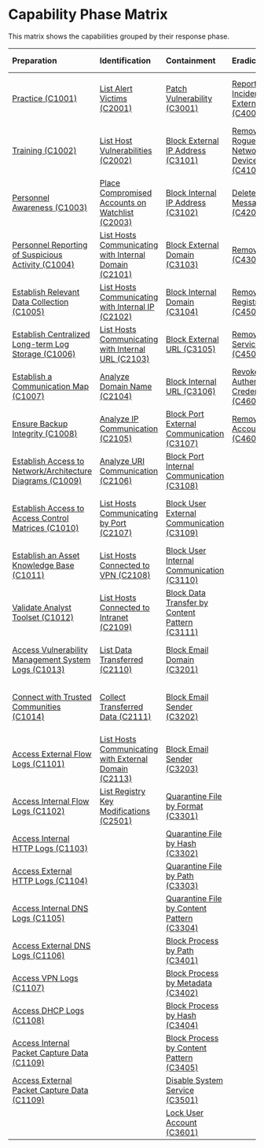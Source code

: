 # Capability Phase Matrix

This matrix shows the capabilities grouped by their response phase.

Preparation | Identification | Containment | Eradication | Recovery | Lessons-learned |
| :--- | :--- | :--- | :--- | :--- | :--- |
| [Practice (C1001)](preparation/C1001.md) | [List Alert Victims (C2001)](identification/C2001.md) | [Patch Vulnerability (C3001)](containment/C3001.md) | [Report Incident to External Entity (C4001)](eradication/C4001.md) | [Reinstall Host from Golden Image (C5001)](recovery/C5001.md) | [Develop Incident Report (C6001)](lessons-learned/C6001.md) |
| [Training (C1002)](preparation/C1002.md) | [List Host Vulnerabilities (C2002)](identification/C2002.md) | [Block External IP Address (C3101)](containment/C3101.md) | [Remove Rogue Network Device (C4101)](eradication/C4101.md) | [Restore Data from Backup (C5002)](recovery/C5002.md) | [Conduct Lessons Learned Exercise (C6002)](lessons-learned/C6002.md) |
| [Personnel Awareness (C1003)](preparation/C1003.md) | [Place Compromised Accounts on Watchlist (C2003)](identification/C2003.md) | [Block Internal IP Address (C3102)](containment/C3102.md) | [Delete Email Message (C4201)](eradication/C4201.md) | [Unblock Blocked IP (C5101)](recovery/C5101.md) |  |
| [Personnel Reporting of Suspicious Activity (C1004)](preparation/C1004.md) | [List Hosts Communicating with Internal Domain (C2101)](identification/C2101.md) | [Block External Domain (C3103)](containment/C3103.md) | [Remove File (C4301)](eradication/C4301.md) | [Unblock Blocked Domain (C5102)](recovery/C5102.md) |  |
| [Establish Relevant Data Collection (C1005)](preparation/C1005.md) | [List Hosts Communicating with Internal IP (C2102)](identification/C2102.md) | [Block Internal Domain (C3104)](containment/C3104.md) | [Remove Registry Key (C4501)](eradication/C4501.md) | [Unblock Blocked URL (C5103)](recovery/C5103.md) |  |
| [Establish Centralized Long-term Log Storage (C1006)](preparation/C1006.md) | [List Hosts Communicating with Internal URL (C2103)](identification/C2103.md) | [Block External URL (C3105)](containment/C3105.md) | [Remove Service (C4502)](eradication/C4502.md) | [Unblock Blocked Port (C5104)](recovery/C5104.md) |  |
| [Establish a Communication Map (C1007)](preparation/C1007.md) | [Analyze Domain Name (C2104)](identification/C2104.md) | [Block Internal URL (C3106)](containment/C3106.md) | [Revoke Authentication Credentials (C4601)](eradication/C4601.md) | [Unblock Blocked Port (C5105)](recovery/C5105.md) |  |
| [Ensure Backup Integrity (C1008)](preparation/C1008.md) | [Analyze IP Communication (C2105)](identification/C2105.md) | [Block Port External Communication (C3107)](containment/C3107.md) | [Remove User Account (C4602)](eradication/C4602.md) | [Unblock Domain on Email (C5201)](recovery/C5201.md) |  |
| [Establish Access to Network/Architecture Diagrams (C1009)](preparation/C1009.md) | [Analyze URI Communication (C2106)](identification/C2106.md) | [Block Port Internal Communication (C3108)](containment/C3108.md) |  | [Unblock Sender on Email (C5202)](recovery/C5202.md) |  |
| [Establish Access to Access Control Matrices (C1010)](preparation/C1010.md) | [List Hosts Communicating by Port (C2107)](identification/C2107.md) | [Block User External Communication (C3109)](containment/C3109.md) |  | [Restore Quarantined Email Message (C5203)](recovery/C5203.md) |  |
| [Establish an Asset Knowledge Base (C1011)](preparation/C1011.md) | [List Hosts Connected to VPN (C2108)](identification/C2108.md) | [Block User Internal Communication (C3110)](containment/C3110.md) |  | [Restore Quarantined File (C5203)](recovery/C5203.md) |  |
| [Validate Analyst Toolset (C1012)](preparation/C1012.md) | [List Hosts Connected to Intranet (C2109)](identification/C2109.md) | [Block Data Transfer by Content Pattern (C3111)](containment/C3111.md) |  | [Unblock Blocked Process (C5401)](recovery/C5401.md) |  |
| [Access Vulnerability Management System Logs (C1013)](preparation/C1013.md) | [List Data Transferred (C2110)](identification/C2110.md) | [Block Email Domain (C3201)](containment/C3201.md) |  | [Enable Disabled Service (C5501)](recovery/C5501.md) |  |
| [Connect with Trusted Communities (C1014)](preparation/C1014.md) | [Collect Transferred Data (C2111)](identification/C2111.md) | [Block Email Sender (C3202)](containment/C3202.md) |  | [Unlock Locked User Account (C5601)](recovery/C5601.md) |  |
| [Access External Flow Logs (C1101)](preparation/C1101.md) | [List Hosts Communicating with External Domain (C2113)](identification/C2113.md) | [Block Email Sender (C3203)](containment/C3203.md) |  |  |  |
| [Access Internal Flow Logs (C1102)](preparation/C1102.md) | [List Registry Key Modifications (C2501)](identification/C2501.md) | [Quarantine File by Format (C3301)](containment/C3301.md) |  |  |  |
| [Access Internal HTTP Logs (C1103)](preparation/C1103.md) |  | [Quarantine File by Hash (C3302)](containment/C3302.md) |  |  |  |
| [Access External HTTP Logs (C1104)](preparation/C1104.md) |  | [Quarantine File by Path (C3303)](containment/C3303.md) |  |  |  |
| [Access Internal DNS Logs (C1105)](preparation/C1105.md) |  | [Quarantine File by Content Pattern (C3304)](containment/C3304.md) |  |  |  |
| [Access External DNS Logs (C1106)](preparation/C1106.md) |  | [Block Process by Path (C3401)](containment/C3401.md) |  |  |  |
| [Access VPN Logs (C1107)](preparation/C1107.md) |  | [Block Process by Metadata (C3402)](containment/C3402.md) |  |  |  |
| [Access DHCP Logs (C1108)](preparation/C1108.md) |  | [Block Process by Hash (C3404)](containment/C3404.md) |  |  |  |
| [Access Internal Packet Capture Data (C1109)](preparation/C1109.md) |  | [Block Process by Content Pattern (C3405)](containment/C3405.md) |  |  |  |
| [Access External Packet Capture Data (C1109)](preparation/C1109.md) |  | [Disable System Service (C3501)](containment/C3501.md) |  |  |  |
|  |  | [Lock User Account (C3601)](containment/C3601.md) |  |  |  |
